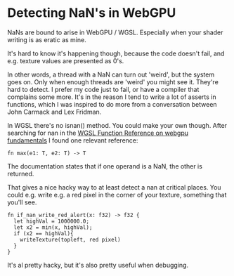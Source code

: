 # Detecting NaN's in WebGPU

NaNs are bound to arise in WebGPU / WGSL. Especially when your shader writing is as eratic as mine.

It's hard to know it's happening though, because the code doesn't fail, and e.g. texture values are presented as 0's.

In other words, a thread with a NaN can turn out 'weird', but the system goes on. Only when enough threads are 'weird' you might see it. They're hard to detect.
I prefer my code just to fail, or have a compiler that complains some more.
It's in the reason I tend to write a lot of asserts in functions, which I was inspired to do more from a conversation between John Carmack and Lex Fridman. 

In WGSL there's no isnan() method. 
You could make your own though. After searching for nan in the [WGSL Function Reference on webgpu fundamentals](https://webgpufundamentals.org/webgpu/lessons/webgpu-wgsl-function-reference.html) I found one relevant reference:

```
fn max(e1: T, e2: T) -> T 
```
The documentation states that if one operand is a NaN, the other is returned.

That gives a nice hacky way to at least detect a nan at critical places.
You could e.g. write e.g. a red pixel in the corner of your texture, something that you'll see.

```
fn if_nan_write_red_alert(x: f32) -> f32 {
  let highVal = 1000000.0;
  let x2 = min(x, highVal);
  if (x2 == highVal){
    writeTexture(topleft, red pixel)
  }
}
```

It's al pretty hacky, but it's also pretty useful when debugging.

